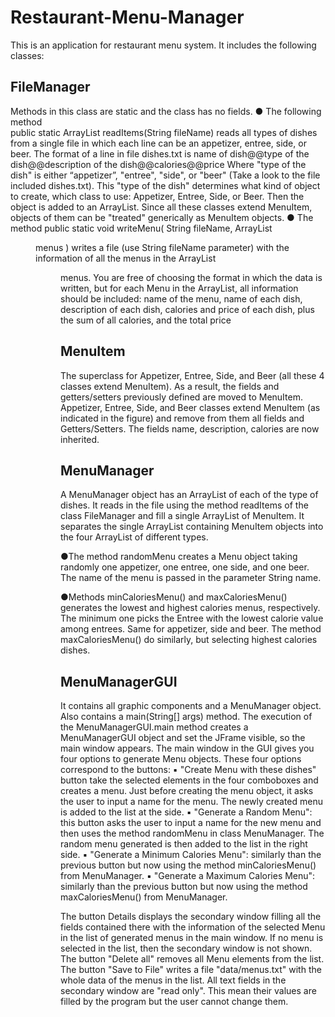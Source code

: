 # Restaurant-Menu-Manager
This is an application for restaurant menu system. It includes the following classes:
## FileManager 
Methods in this class are static and the class has no fields. 
●	The following method  
	public static ArrayList<MenuItem> readItems(String fileName)
reads all types of dishes from a single file in which each line can be an appetizer, entree, side, or beer. The format of a line in file dishes.txt is
	name of dish@@type of the dish@@description of the dish@@calories@@price
Where "type of the dish" is either “appetizer”, "entree", "side", or "beer" (Take a look to the file included dishes.txt). This "type of the dish" determines what kind of object to create, which class to use: Appetizer, Entree, Side, or Beer. Then the object is added to an ArrayList<MenuItem>. Since all these classes extend MenuItem, objects of them can be "treated" generically as MenuItem objects. 
●	The method 
public static void writeMenu( String fileName, ArrayList<Menu> menus )
writes a file (use String fileName parameter) with the information of all the menus in the ArrayList<Menu> menus. You are free of choosing the format in which the data is written, but for each Menu in the ArrayList, all information should be included: name of the menu, name of each dish, description of each dish, calories and price of each dish, plus the sum of all calories, and the total price
## MenuItem
The superclass for Appetizer, Entree, Side, and Beer (all these 4 classes extend MenuItem). As a result, the fields and getters/setters previously defined are moved to MenuItem. Appetizer, Entree, Side, and Beer classes extend MenuItem (as indicated in the figure) and remove from them all fields and Getters/Setters. The fields name, description, calories are now inherited.
## MenuManager
A MenuManager object has an ArrayList of each of the type of dishes. It reads in the file using the method readItems of the class FileManager and fill a single ArrayList of MenuItem. It separates the single ArrayList containing MenuItem objects into the four ArrayList of different types.
	
●The method randomMenu creates a Menu object taking randomly one appetizer, one entree, one side, and one beer. The name of the menu is passed in the parameter String name.

●Methods minCaloriesMenu() and maxCaloriesMenu() generates the lowest and highest calories menus, respectively. The minimum one picks the Entree with the lowest calorie value among entrees. Same for appetizer, side and beer. The method maxCaloriesMenu() do similarly, but selecting highest calories dishes. 

## MenuManagerGUI
It contains all graphic components and a MenuManager object. Also contains a main(String[] args) method. The execution of the MenuManagerGUI.main method creates a MenuManagerGUI object and set the JFrame visible, so the main window appears. The main window in the GUI gives you four options to generate Menu objects. These four options correspond to the buttons:
▪	"Create Menu with these dishes" button take the selected elements in the four comboboxes and creates a menu. Just before creating the menu object, it asks the user to input a name for the menu. The newly created menu is added to the list at the side.
▪	"Generate a Random Menu": this button asks the user to input a name for the new menu and then uses the method randomMenu in class MenuManager. The random menu generated is then added to the list in the right side.
▪	"Generate a Minimum Calories Menu": similarly than the previous button but now using the method minCaloriesMenu() from MenuManager.
▪	"Generate a Maximum Calories Menu": similarly than the previous button but now using the method maxCaloriesMenu() from MenuManager.

The button Details displays the secondary window filling all the fields contained there with the information of the selected Menu in the list of generated menus in the main window. If no menu is selected in the list, then the secondary window is not shown.
The button "Delete all" removes all Menu elements from the list.
The button "Save to File" writes a file "data/menus.txt" with the whole data of the menus in the list.
All text fields in the secondary window are "read only". This mean their values are filled by the program but the user cannot change them.









